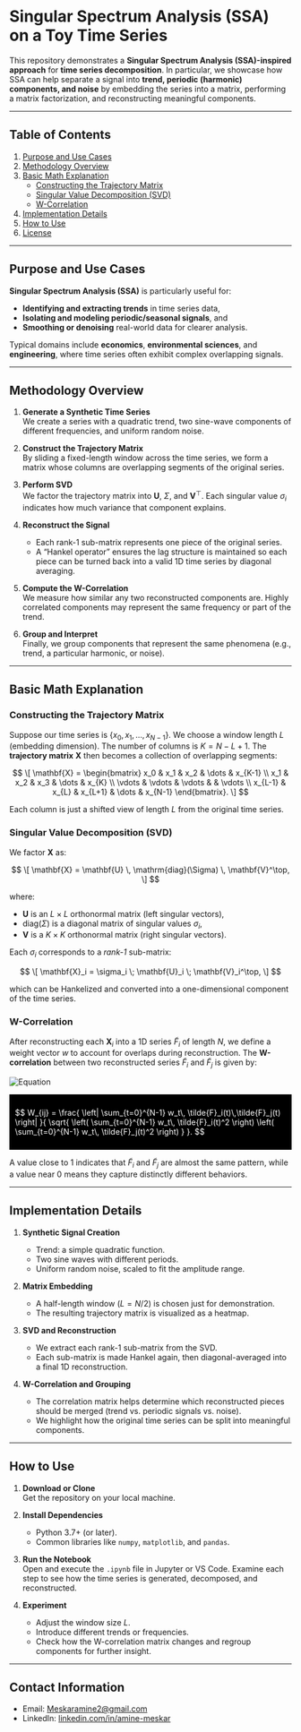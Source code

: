 # Singular Spectrum Analysis (SSA) on a Toy Time Series

This repository demonstrates a **Singular Spectrum Analysis (SSA)-inspired approach** for **time series decomposition**. In particular, we showcase how SSA can help separate a signal into **trend, periodic (harmonic) components, and noise** by embedding the series into a matrix, performing a matrix factorization, and reconstructing meaningful components.

---

## Table of Contents
1. [Purpose and Use Cases](#purpose-and-use-cases)  
2. [Methodology Overview](#methodology-overview)  
3. [Basic Math Explanation](#basic-math-explanation)  
   - [Constructing the Trajectory Matrix](#constructing-the-trajectory-matrix)  
   - [Singular Value Decomposition (SVD)](#singular-value-decomposition-svd)  
   - [W-Correlation](#w-correlation)  
4. [Implementation Details](#implementation-details)  
5. [How to Use](#how-to-use)  
6. [License](#license)

---

## Purpose and Use Cases

**Singular Spectrum Analysis (SSA)** is particularly useful for:
- **Identifying and extracting trends** in time series data,
- **Isolating and modeling periodic/seasonal signals**, and
- **Smoothing or denoising** real-world data for clearer analysis.

Typical domains include **economics**, **environmental sciences**, and **engineering**, where time series often exhibit complex overlapping signals.

---

## Methodology Overview

1. **Generate a Synthetic Time Series**  
   We create a series with a quadratic trend, two sine-wave components of different frequencies, and uniform random noise.

2. **Construct the Trajectory Matrix**  
   By sliding a fixed-length window across the time series, we form a matrix whose columns are overlapping segments of the original series.

3. **Perform SVD**  
   We factor the trajectory matrix into $\mathbf{U}$, $\Sigma$, and $\mathbf{V}^\top$. Each singular value $\sigma_i$ indicates how much variance that component explains.

4. **Reconstruct the Signal**  
   - Each rank-1 sub-matrix represents one piece of the original series.  
   - A “Hankel operator” ensures the lag structure is maintained so each piece can be turned back into a valid 1D time series by diagonal averaging.

5. **Compute the W-Correlation**  
   We measure how similar any two reconstructed components are. Highly correlated components may represent the same frequency or part of the trend.

6. **Group and Interpret**  
   Finally, we group components that represent the same phenomena (e.g., trend, a particular harmonic, or noise).

---

## Basic Math Explanation

### Constructing the Trajectory Matrix

Suppose our time series is $\{x_0, x_1, \ldots, x_{N-1}\}$. We choose a window length $L$ (embedding dimension). The number of columns is $K = N - L + 1$. The **trajectory matrix** $\mathbf{X}$ then becomes a collection of overlapping segments:

$$
\[
\mathbf{X} =
\begin{bmatrix}
x_0 & x_1 & x_2 & \dots & x_{K-1} \\
x_1 & x_2 & x_3 & \dots & x_{K}   \\
\vdots & \vdots & \vdots & & \vdots \\
x_{L-1} & x_{L} & x_{L+1} & \dots & x_{N-1}
\end{bmatrix}.
\]
$$

Each column is just a shifted view of length $L$ from the original time series.

### Singular Value Decomposition (SVD)

We factor $\mathbf{X}$ as:

$$
\[
\mathbf{X} = \mathbf{U} \, \mathrm{diag}(\Sigma) \, \mathbf{V}^\top,
\]
$$

where:
- $\mathbf{U}$ is an $L \times L$ orthonormal matrix (left singular vectors),
- $\mathrm{diag}(\Sigma)$ is a diagonal matrix of singular values $\sigma_i$,
- $\mathbf{V}$ is a $K \times K$ orthonormal matrix (right singular vectors).

Each $\sigma_i$ corresponds to a *rank-1* sub-matrix:

$$
\[
\mathbf{X}_i = \sigma_i \; \mathbf{U}_i \; \mathbf{V}_i^\top,
\]
$$

which can be Hankelized and converted into a one-dimensional component of the time series.

### W-Correlation

After reconstructing each $\mathbf{X}_i$ into a 1D series $\tilde{F}_i$ of length $N$, we define a weight vector $w$ to account for overlaps during reconstruction. The **W-correlation** between two reconstructed series $\tilde{F}_i$ and $\tilde{F}_j$ is given by:

![Equation](https://latex.codecogs.com/svg.latex?W_{ij}=\frac{\left|\sum_{t=0}^{N-1}w_t\tilde{F}_i(t)\tilde{F}_j(t)\right|}{\sqrt{\left(\sum_{t=0}^{N-1}w_t\tilde{F}_i(t)^2\right)\left(\sum_{t=0}^{N-1}w_t\tilde{F}_j(t)^2\right)}})

<div style="background-color:black; padding:10px;">
<p style="color:white;">
$$
W_{ij} =
\frac{
\left| \sum_{t=0}^{N-1} w_t\, \tilde{F}_i(t)\,\tilde{F}_j(t) \right|
}{
\sqrt{
\left( \sum_{t=0}^{N-1} w_t\, \tilde{F}_i(t)^2 \right)
\left( \sum_{t=0}^{N-1} w_t\, \tilde{F}_j(t)^2 \right)
}
}.
$$
</p>
</div>

A value close to 1 indicates that $\tilde{F}_i$ and $\tilde{F}_j$ are almost the same pattern, while a value near 0 means they capture distinctly different behaviors.

---

## Implementation Details

1. **Synthetic Signal Creation**  
   - Trend: a simple quadratic function.  
   - Two sine waves with different periods.  
   - Uniform random noise, scaled to fit the amplitude range.  

2. **Matrix Embedding**  
   - A half-length window ($L = N/2$) is chosen just for demonstration.  
   - The resulting trajectory matrix is visualized as a heatmap.  

3. **SVD and Reconstruction**  
   - We extract each rank-1 sub-matrix from the SVD.  
   - Each sub-matrix is made Hankel again, then diagonal-averaged into a final 1D reconstruction.  

4. **W-Correlation and Grouping**  
   - The correlation matrix helps determine which reconstructed pieces should be merged (trend vs. periodic signals vs. noise).  
   - We highlight how the original time series can be split into meaningful components.

---

## How to Use

1. **Download or Clone**  
   Get the repository on your local machine.

2. **Install Dependencies**  
   - Python 3.7+ (or later).  
   - Common libraries like `numpy`, `matplotlib`, and `pandas`.  

3. **Run the Notebook**  
   Open and execute the `.ipynb` file in Jupyter or VS Code. Examine each step to see how the time series is generated, decomposed, and reconstructed.

4. **Experiment**  
   - Adjust the window size $L$.  
   - Introduce different trends or frequencies.  
   - Check how the W-correlation matrix changes and regroup components for further insight.

---

## Contact Information

- Email: Meskaramine2@gmail.com  
- LinkedIn: [linkedin.com/in/amine-meskar](https://www.linkedin.com/in/amine-meskar)  

